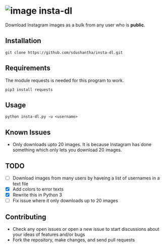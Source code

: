 # ![image](https://user-images.githubusercontent.com/27065646/31065811-6dd88f9c-a748-11e7-9d57-2e0ae062f413.jpg) insta-dl
Download Instagram images as a bulk from any user who is **public**.
## Installation
```batch
git clone https://github.com/sdushantha/insta-dl.git
 ```
## Requirements
The module requests is needed for this program to work.
```batch
pip3 install requests
```
## Usage
```batch
python insta-dl.py -u <username> 
```
## Known Issues
* Only downloads upto 20 images. It is because Instagram has done something which only lets you download 20 images.
 
## TODO
- [ ] Download images from many users by haveing a list of usernames in a text file
- [x] Add colors to error texts
- [x] Rewrite this in Python 3
- [ ] Fix issue where it only downloads up to 20 images

## Contributing

* Check any open issues or open a new issue to start discussions about your ideas of features and/or bugs
* Fork the repository, make changes, and send pull requests
